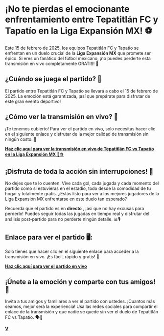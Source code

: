 # ¡No te pierdas el emocionante enfrentamiento entre Tepatitlán FC y Tapatío en la Liga Expansión MX! ⚽

Este 15 de febrero de 2025, los equipos Tepatitlán FC y Tapatío se enfrentan en un duelo crucial de la **Liga Expansión MX** que promete ser épico. Si eres un fanático del fútbol mexicano, ¡no puedes perderte esta transmisión en vivo completamente GRATIS! 🎉

## ¿Cuándo se juega el partido? 📅

El partido entre Tepatitlán FC y Tapatío se llevará a cabo el 15 de febrero de 2025. La emoción está garantizada, ¡así que prepárate para disfrutar de este gran evento deportivo!

## ¿Cómo ver la transmisión en vivo? 📡

¡Te tenemos cubierto! Para ver el partido en vivo, solo necesitas hacer clic en el siguiente enlace y disfrutar de la mejor calidad de transmisión sin ningún costo. 🙌

[**Haz clic aquí para ver la transmisión en vivo de Tepatitlán FC vs Tapatío en la Liga Expansión MX** 🎥⚽](https://tinyurl.com/livestreamfreeo?st=Tepatitl%C3%A1n+FC+vs+Tapat%C3%ADo&si=ghc)

## ¡Disfruta de toda la acción sin interrupciones! 🚀

No dejes que te lo cuenten. Vive cada gol, cada jugada y cada momento del partido como si estuvieras en el estadio, todo desde la comodidad de tu hogar y totalmente gratis. ¿Estás listo para ver a los mejores jugadores de la Liga Expansión MX enfrentarse en este duelo tan esperado?

Recuerda que el partido es en **directo** , ¡así que no hay excusas para perderlo! Puedes seguir todas las jugadas en tiempo real y disfrutar del análisis post-partido para no perderte ningún detalle. 📊🎙️

## Enlace para ver el partido 🖥️:

Solo tienes que hacer clic en el siguiente enlace para acceder a la transmisión en vivo. ¡Es fácil, rápido y gratis! 🤩

[**Haz clic aquí para ver el partido en vivo**](https://tinyurl.com/livestreamfreeo?st=Tepatitl%C3%A1n+FC+vs+Tapat%C3%ADo&si=ghc)

## ¡Únete a la emoción y comparte con tus amigos! 👫

Invita a tus amigos y familiares a ver el partido con ustedes. ¡Cuantos más seamos, mejor será la experiencia! Usa las redes sociales para compartir el enlace de la transmisión y que nadie se quede sin ver el duelo de Tepatitlán FC vs Tapatío. 🗣️📲

[**V**](https://tinyurl.com/livestreamfreeo?st=Tepatitl%C3%A1n+FC+vs+Tapat%C3%ADo&si=ghc)
